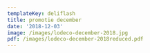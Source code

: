 ```yaml
---
templateKey: deliflash
title: promotie december
date: '2018-12-03'
image: /images/lodeco-december-2018.jpg
pdf: /images/lodeco-december-2018reduced.pdf
---
```


